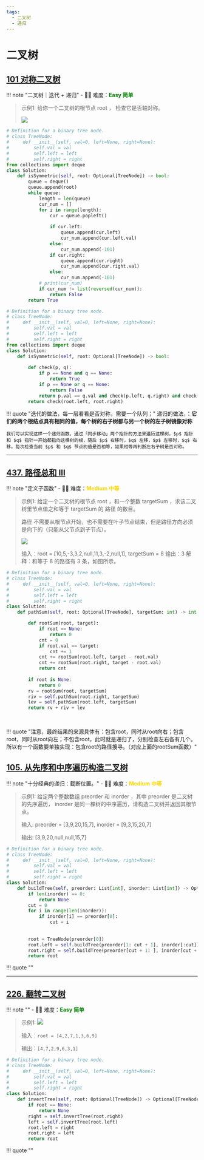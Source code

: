 ```yaml
---
tags:
  - 二叉树
  - 递归
---
```


# 二叉树

## [101 对称二叉树 ](https://leetcode.cn/problems/symmetric-tree/description/?envType=study-plan-v2&envId=top-100-liked)

<!-- 所有文件名必须是该题目的英文名 -->

!!! note "二叉树｜迭代 + 递归"
    <!-- 这里记载考察的数据结构、算法等 -->
    - 🔑🔑 难度：<span style = "color:Green; font-weight:bold">Easy 简单</span>

<!-- <span style = "color:gold; font-weight:bold">Medium 中等 </span> 中等 -->
<!-- <span style = "color:crisma; font-weight:bold">High 困难</span> 困难 -->
<!-- <span style = "color:Green; font-weight:bold">Easy 简单</span> 简单 -->

<!-- 题目简介 -->


> 示例1:
> 给你一个二叉树的根节点 root ， 检查它是否轴对称。
>
> ![](https://pic.leetcode.cn/1698026966-JDYPDU-image.png)


```python
# Definition for a binary tree node.
# class TreeNode:
#     def __init__(self, val=0, left=None, right=None):
#         self.val = val
#         self.left = left
#         self.right = right
from collections import deque
class Solution:
    def isSymmetric(self, root: Optional[TreeNode]) -> bool:
        queue = deque()
        queue.append(root)
        while queue:
            length = len(queue)
            cur_num = []
            for i in range(length):
                cur = queue.popleft()
                
                if cur.left:
                    queue.append(cur.left)
                    cur_num.append(cur.left.val)
                else:
                    cur_num.append(-101)
                if cur.right:
                    queue.append(cur.right)
                    cur_num.append(cur.right.val)
                else:
                    cur_num.append(-101)
            # print(cur_num)
            if cur_num != list(reversed(cur_num)):
                return False
        return True
```

```python
# Definition for a binary tree node.
# class TreeNode:
#     def __init__(self, val=0, left=None, right=None):
#         self.val = val
#         self.left = left
#         self.right = right
from collections import deque
class Solution:
    def isSymmetric(self, root: Optional[TreeNode]) -> bool:
        
        def check(p, q):
            if p == None and q == None:
                return True
            if p == None or q == None:
                return False
            return p.val == q.val and check(p.left, q.right) and check(p.right, q.left)
        return check(root.left, root.right)
```

!!! quote "迭代的做法，每一层看看是否对称，需要一个队列；"
    递归的做法，：**它们的两个根结点具有相同的值，每个树的右子树都与另一个树的左子树镜像对称**

    我们可以实现这样一个递归函数，通过「同步移动」两个指针的方法来遍历这棵树，$p$ 指针和 $q$ 指针一开始都指向这棵树的根，随后 $p$ 右移时，$q$ 左移，$p$ 左移时，$q$ 右移。每次检查当前 $p$ 和 $q$ 节点的值是否相等，如果相等再判断左右子树是否对称。

------

## [437. 路径总和 III](https://leetcode.cn/problems/path-sum-iii/?envType=study-plan-v2&envId=top-100-liked)

<!-- 所有文件名必须是该题目的英文名 -->

!!! note "定义子函数"
    <!-- 这里记载考察的数据结构、算法等 -->
    - 🔑🔑 难度：<span style = "color:gold; font-weight:bold">Medium 中等 </span>

<!-- <span style = "color:gold; font-weight:bold">Medium 中等 </span> 中等 -->
<!-- <span style = "color:crisma; font-weight:bold">High 困难</span> 困难 -->
<!-- <span style = "color:Green; font-weight:bold">Easy 简单</span> 简单 -->

<!-- 题目简介 -->



> 示例1:
> 给定一个二叉树的根节点 root ，和一个整数 targetSum ，求该二叉树里节点值之和等于 targetSum 的 路径 的数目。
> 
> 路径 不需要从根节点开始，也不需要在叶子节点结束，但是路径方向必须是向下的（只能从父节点到子节点）。
>
> ![](https://assets.leetcode.com/uploads/2021/04/09/pathsum3-1-tree.jpg)
>
> 输入：root = [10,5,-3,3,2,null,11,3,-2,null,1], targetSum = 8
> 输出：3
> 解释：和等于 8 的路径有 3 条，如图所示。


```python
# Definition for a binary tree node.
# class TreeNode:
#     def __init__(self, val=0, left=None, right=None):
#         self.val = val
#         self.left = left
#         self.right = right
class Solution:
    def pathSum(self, root: Optional[TreeNode], targetSum: int) -> int:

        def rootSum(root, target):
            if root == None:
                return 0
            cnt = 0
            if root.val == target:
                cnt += 1
            cnt += rootSum(root.left, target - root.val)
            cnt += rootSum(root.right, target - root.val)
            return cnt
        
        if root is None:
            return 0
        rv = rootSum(root, targetSum)
        riv = self.pathSum(root.right, targetSum)
        lev = self.pathSum(root.left, targetSum)
        return rv + riv + lev
        
        
```

!!! quote "注意，最终结果的来源具体有：包含root，同时从root向右；包含root，同时从root向左；不包含root，此时就是递归了，分别检查左右各有几个。所以有一个函数要单独实现：包含root的路径搜寻。（对应上面的rootSum函数）"


## [105. 从先序和中序遍历构造二叉树](https://leetcode.cn/problems/construct-binary-tree-from-preorder-and-inorder-traversal/description/?envType=study-plan-v2&envId=top-100-liked)

<!-- 所有文件名必须是该题目的英文名 -->

!!! note "十分经典的递归：截断位置。"
    <!-- 这里记载考察的数据结构、算法等 -->
    - 🔑🔑 难度：<span style = "color:gold; font-weight:bold">Medium 中等 </span>

<!-- <span style = "color:gold; font-weight:bold">Medium 中等 </span> 中等 -->
<!-- <span style = "color:crisma; font-weight:bold">High 困难</span> 困难 -->
<!-- <span style = "color:Green; font-weight:bold">Easy 简单</span> 简单 -->

<!-- 题目简介 -->


> 示例1:
> 给定两个整数数组 preorder 和 inorder ，其中 preorder 是二叉树的先序遍历， inorder 是同一棵树的中序遍历，请构造二叉树并返回其根节点。
>
> 输入: preorder = [3,9,20,15,7], inorder = [9,3,15,20,7]
> 
> 输出: [3,9,20,null,null,15,7]


```python
# Definition for a binary tree node.
# class TreeNode:
#     def __init__(self, val=0, left=None, right=None):
#         self.val = val
#         self.left = left
#         self.right = right
class Solution:
    def buildTree(self, preorder: List[int], inorder: List[int]) -> Optional[TreeNode]:
        if len(inorder) == 0:
            return None
        cut = 0
        for i in range(len(inorder)):
            if inorder[i] == preorder[0]:
                cut = i
        
        
        root = TreeNode(preorder[0])
        root.left = self.buildTree(preorder[1: cut + 1], inorder[:cut])
        root.right = self.buildTree(preorder[cut + 1: ], inorder[cut + 1: ])
        return root
```

!!! quote ""


----


## [226. 翻转二叉树](https://leetcode.cn/problems/invert-binary-tree/description/?envType=study-plan-v2&envId=top-100-liked)

<!-- 所有文件名必须是该题目的英文名 -->

!!! note ""
    <!-- 这里记载考察的数据结构、算法等 -->
    - 🔑🔑 难度：<span style = "color:Green; font-weight:bold">Easy 简单</span>

<!-- <span style = "color:gold; font-weight:bold">Medium 中等 </span> 中等 -->
<!-- <span style = "color:crisma; font-weight:bold">High 困难</span> 困难 -->
<!-- <span style = "color:Green; font-weight:bold">Easy 简单</span> 简单 -->

<!-- 题目简介 -->


> 示例1:
> ![](https://assets.leetcode.com/uploads/2021/03/14/invert1-tree.jpg)
>
> 输入：`root = [4,2,7,1,3,6,9]`
> 
> 输出：`[4,7,2,9,6,3,1]`


```python
# Definition for a binary tree node.
# class TreeNode:
#     def __init__(self, val=0, left=None, right=None):
#         self.val = val
#         self.left = left
#         self.right = right
class Solution:
    def invertTree(self, root: Optional[TreeNode]) -> Optional[TreeNode]:
        if root == None:
            return None
        right = self.invertTree(root.right)
        left = self.invertTree(root.left)
        root.left = right
        root.right = left
        return root
```

!!! quote ""
